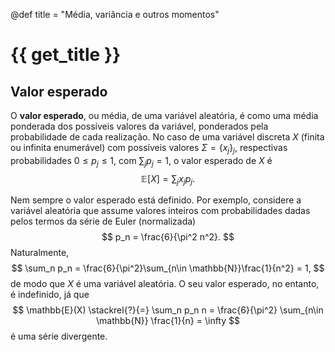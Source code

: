 @def title = "Média, variância e outros momentos"

# {{ get_title }}

## Valor esperado

O **valor esperado**, ou média, de uma variável aleatória, é como uma média ponderada dos possíveis valores da variável, ponderados pela probabilidade de cada realização. No caso de uma variável discreta $X$ (finita ou infinita enumerável) com possíveis valores $\Sigma = \{x_j\}_j,$ respectivas probabilidades $0 \leq p_j \leq 1,$ com $\sum_j p_j = 1,$ o valor esperado de $X$ é
$$
\mathbb{E}[X] = \sum_j x_j p_j.
$$

Nem sempre o valor esperado está definido. Por exemplo, considere a variável aleatória que assume valores inteiros com probabilidades dadas pelos termos da série de Euler (normalizada)
$$
p_n = \frac{6}{\pi^2 n^2}.
$$
Naturalmente,
$$
\sum_n p_n = \frac{6}{\pi^2}\sum_{n\in \mathbb{N}}\frac{1}{n^2} = 1,
$$
de modo que $X$ é uma variável aleatória. O seu valor esperado, no entanto, é indefinido, já que
$$
\mathbb{E}(X) \stackrel{?}{=} \sum_n p_n n = \frac{6}{\pi^2} \sum_{n\in \mathbb{N}} \frac{1}{n} = \infty
$$
é uma série divergente.
